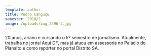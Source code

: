 ```yaml
---
template: author
title: Pedro Canguçu
semester: 2018/2
image: /uploads/img_2396-2.jpg
---
```

20 anos, ariano e cursando o 5º semestre de jornalismo. Atualmente, trabalha no jornal Aqui DF, mas já atuou em assessoria no Palácio do Planalto e como repórter no portal Distrito SA.

